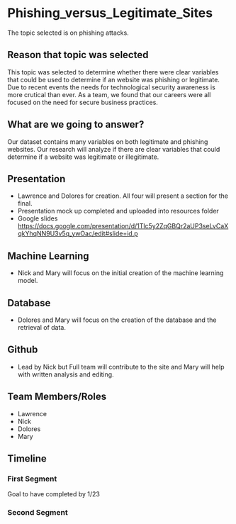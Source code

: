 # Phishing_versus_Legitimate_Sites
The topic selected is on phishing attacks.  

## Reason that topic was selected
This topic was selected to determine whether there were clear variables that could be used to determine if an website was phishing or legitimate. Due to recent events the needs for technological security awareness is more crutical than ever. As a team, we found that our careers were all focused on the need for secure business practices.

## What are we going to answer?
Our dataset contains many variables on both legitimate and phishing websites. Our research will analyze if there are clear variables that could determine if a website was legitimate or illegitimate. 

## Presentation
* Lawrence and Dolores for creation. All four will present a section for the final.  
* Presentation mock up completed and uploaded into resources folder
* Google slides https://docs.google.com/presentation/d/1Tlc5y2ZqGBQr2aUP3seLvCaXqkYhqNN9U3v5q_ywOac/edit#slide=id.p

## Machine Learning
* Nick and Mary will focus on the initial creation of the machine learning model. 
## Database
* Dolores and Mary will focus on the creation of the database and the retrieval of data.
## Github
* Lead by Nick but Full team will contribute to the site and Mary will help with written analysis and editing. 

## Team Members/Roles
* Lawrence
* Nick
* Dolores
* Mary 

## Timeline
### First Segment
Goal to have completed by 1/23

### Second Segment 
